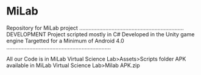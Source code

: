 # MiLab
 Repository for MiLab project
....................................................................
DEVELOPMENT
Project scripted mostly in C# 
Developed in the Unity game engine
Targetted for a Minimum of Android 4.0
....................................................................

All our Code is in MiLab Virtual Science Lab>Assets>Scripts folder
APK available in MiLab Virtual Science Lab>Milab APK.zip

